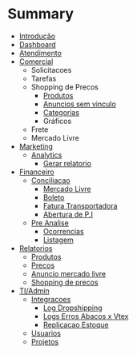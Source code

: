 # Summary

* [Introdução](README.md)
* [Dashboard](dashboard.md)
* [Atendimento](atendimento.md)
* [Comercial](comercial.md)
  * Solicitacoes
  * Tarefas
  * Shopping de Precos
    * [Produtos](comercial/produtos.md)
    * [Anuncios sem vinculo](comercial/anuncios-sem-vinculo.md)
    * [Categorias](comercial/categorias.md)
    * Gráficos
  * Frete
  * Mercado Livre
* [Marketing](marketing.md)
  * [Analytics](marketing/analytics.md)
    * [Gerar relatorio](marketing/gerar-relatorio.md)
* [Financeiro](financeiro.md)
  * [Conciliacao](financeiro/conciliacao.md)
    * [Mercado Livre](financeiro/conciliacao/mercado-livre.md)
    * [Boleto](financeiro/conciliacao/boleto.md)
    * [Fatura Transportadora](financeiro/conciliacao/fatura-transportadora.md)
    * [Abertura de P.I](financeiro/conciliacao/abertura-de-pi.md)
  * [Pre Analise](financeiro/pre-analise.md)
    * [Ocorrencias](financeiro/pre-analise/ocorrencias.md)
    * [Listagem](financeiro/pre-analise/listagem.md)
* [Relatorios](relatorios.md)
  * [Produtos](relatorios/produtos.md)
  * [Precos](relatorios/precos.md)
  * [Anuncio mercado livre](relatorios/anuncio-mercado-livre.md)
  * [Shopping de precos](relatorios/shopping-de-precos.md)
* [TI/Admin](tiadmin.md)
  * [Integracoes](tiadmin/integracoes.md)
    * [Log Dropshipping](tiadmin/integracoes/log-dropshipping.md)
    * [Logs Erros Abacos x Vtex](tiadmin/integracoes/logs-erros-abacos-x-vtex.md)
    * [Replicacao Estoque](tiadmin/integracoes/replicacao-estoque.md)
  * [Usuarios](tiadmin/usuarios.md)
  * [Projetos](tiadmin/projetos.md)

